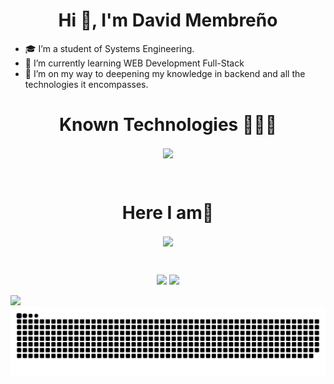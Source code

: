 <h1 align="center">Hi 👋, I'm David Membreño</h1>

<!--Intro start-->
- 🎓 I’m a student of Systems Engineering.
- 🌱 I’m currently learning WEB Development Full-Stack
- 🚀 I’m on my way to deepening my knowledge in backend and all the technologies it encompasses.
<!--Intro end-->

<h1 align="center">Known Technologies 👨🏻‍💻 </h1>

<!--tech stack icons-->
<p align="center">
  <a href="https://skillicons.dev">
    <img align="center" src="https://skillicons.dev/icons?i=cs,java,php,py,dotnet,css,html,js,nodejs,mysql,git,github,docker,postman,vscode,fastapi,linux&perline=12&" />
  </a>
</p>
<br>
<!-------------------------->

<!-- Connect with me -->
<h1 align="center">Here I am🤝</h1>
<!-- icons and links -->
<p align="center">
  <a href="https://skillicons.dev">
    <img align="center" src="https://skillicons.dev/icons?i=instagram&perline=12&" />
  </a>
</p>
<br>

<!-- git hub analitycs -->
<p align= "center">
  <img height= "150" src="https://github-readme-stats.vercel.app/api?username=david-mrios&theme=react&show_icons=true&include_all_commits=true" />
  <img height= "150" src="https://github-readme-stats.vercel.app/api/top-langs/?username=david-mrios&theme=react&layout=compact" />
</p>

<!--horizontal divider(gradiant)-->
<img src="https://user-images.githubusercontent.com/73097560/115834477-dbab4500-a447-11eb-908a-139a6edaec5c.gif">

<!--- snake -->
<div align="center">
  <img  src="https://raw.githubusercontent.com/david-mrios/david-mrios/output/github-contribution-grid-snake-dark.svg"
       alt="snake" /></a>
</div>
